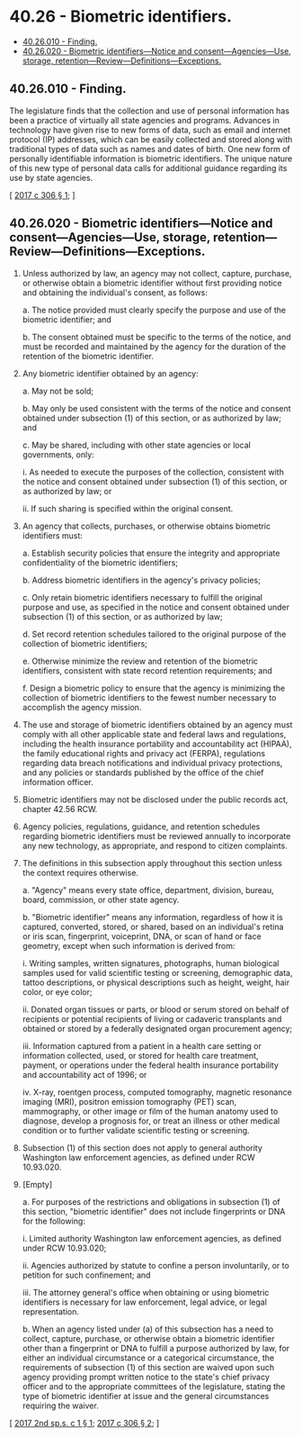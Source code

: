 # 40.26 - Biometric identifiers.
* [40.26.010 - Finding.](#4026010---finding)
* [40.26.020 - Biometric identifiers—Notice and consent—Agencies—Use, storage, retention—Review—Definitions—Exceptions.](#4026020---biometric-identifiersnotice-and-consentagenciesuse-storage-retentionreviewdefinitionsexceptions)
## 40.26.010 - Finding.
The legislature finds that the collection and use of personal information has been a practice of virtually all state agencies and programs. Advances in technology have given rise to new forms of data, such as email and internet protocol (IP) addresses, which can be easily collected and stored along with traditional types of data such as names and dates of birth. One new form of personally identifiable information is biometric identifiers. The unique nature of this new type of personal data calls for additional guidance regarding its use by state agencies.

\[ [2017 c 306 § 1](https://lawfilesext.leg.wa.gov/biennium/2017-18/Pdf/Bills/Session%20Laws/House/1717-S.SL.pdf?cite=2017%20c%20306%20§%201); \]

## 40.26.020 - Biometric identifiers—Notice and consent—Agencies—Use, storage, retention—Review—Definitions—Exceptions.
1. Unless authorized by law, an agency may not collect, capture, purchase, or otherwise obtain a biometric identifier without first providing notice and obtaining the individual's consent, as follows:

   a. The notice provided must clearly specify the purpose and use of the biometric identifier; and

   b. The consent obtained must be specific to the terms of the notice, and must be recorded and maintained by the agency for the duration of the retention of the biometric identifier.

2. Any biometric identifier obtained by an agency:

   a. May not be sold;

   b. May only be used consistent with the terms of the notice and consent obtained under subsection (1) of this section, or as authorized by law; and

   c. May be shared, including with other state agencies or local governments, only:

      i. As needed to execute the purposes of the collection, consistent with the notice and consent obtained under subsection (1) of this section, or as authorized by law; or

      ii. If such sharing is specified within the original consent.

3. An agency that collects, purchases, or otherwise obtains biometric identifiers must:

   a. Establish security policies that ensure the integrity and appropriate confidentiality of the biometric identifiers;

   b. Address biometric identifiers in the agency's privacy policies;

   c. Only retain biometric identifiers necessary to fulfill the original purpose and use, as specified in the notice and consent obtained under subsection (1) of this section, or as authorized by law;

   d. Set record retention schedules tailored to the original purpose of the collection of biometric identifiers;

   e. Otherwise minimize the review and retention of the biometric identifiers, consistent with state record retention requirements; and

   f. Design a biometric policy to ensure that the agency is minimizing the collection of biometric identifiers to the fewest number necessary to accomplish the agency mission.

4. The use and storage of biometric identifiers obtained by an agency must comply with all other applicable state and federal laws and regulations, including the health insurance portability and accountability act (HIPAA), the family educational rights and privacy act (FERPA), regulations regarding data breach notifications and individual privacy protections, and any policies or standards published by the office of the chief information officer.

5. Biometric identifiers may not be disclosed under the public records act, chapter 42.56 RCW.

6. Agency policies, regulations, guidance, and retention schedules regarding biometric identifiers must be reviewed annually to incorporate any new technology, as appropriate, and respond to citizen complaints.

7. The definitions in this subsection apply throughout this section unless the context requires otherwise.

   a. "Agency" means every state office, department, division, bureau, board, commission, or other state agency.

   b. "Biometric identifier" means any information, regardless of how it is captured, converted, stored, or shared, based on an individual's retina or iris scan, fingerprint, voiceprint, DNA, or scan of hand or face geometry, except when such information is derived from:

      i. Writing samples, written signatures, photographs, human biological samples used for valid scientific testing or screening, demographic data, tattoo descriptions, or physical descriptions such as height, weight, hair color, or eye color;

      ii. Donated organ tissues or parts, or blood or serum stored on behalf of recipients or potential recipients of living or cadaveric transplants and obtained or stored by a federally designated organ procurement agency;

      iii. Information captured from a patient in a health care setting or information collected, used, or stored for health care treatment, payment, or operations under the federal health insurance portability and accountability act of 1996; or

      iv. X-ray, roentgen process, computed tomography, magnetic resonance imaging (MRI), positron emission tomography (PET) scan, mammography, or other image or film of the human anatomy used to diagnose, develop a prognosis for, or treat an illness or other medical condition or to further validate scientific testing or screening.

8. Subsection (1) of this section does not apply to general authority Washington law enforcement agencies, as defined under RCW 10.93.020.

9. [Empty]

   a. For purposes of the restrictions and obligations in subsection (1) of this section, "biometric identifier" does not include fingerprints or DNA for the following:

      i. Limited authority Washington law enforcement agencies, as defined under RCW 10.93.020;

      ii. Agencies authorized by statute to confine a person involuntarily, or to petition for such confinement; and

      iii. The attorney general's office when obtaining or using biometric identifiers is necessary for law enforcement, legal advice, or legal representation.

   b. When an agency listed under (a) of this subsection has a need to collect, capture, purchase, or otherwise obtain a biometric identifier other than a fingerprint or DNA to fulfill a purpose authorized by law, for either an individual circumstance or a categorical circumstance, the requirements of subsection (1) of this section are waived upon such agency providing prompt written notice to the state's chief privacy officer and to the appropriate committees of the legislature, stating the type of biometric identifier at issue and the general circumstances requiring the waiver.

\[ [2017 2nd sp.s. c 1 § 1](https://lawfilesext.leg.wa.gov/biennium/2017-18/Pdf/Bills/Session%20Laws/House/2213.SL.pdf?cite=2017%202nd%20sp.s.%20c%201%20§%201); [2017 c 306 § 2](https://lawfilesext.leg.wa.gov/biennium/2017-18/Pdf/Bills/Session%20Laws/House/1717-S.SL.pdf?cite=2017%20c%20306%20§%202); \]

